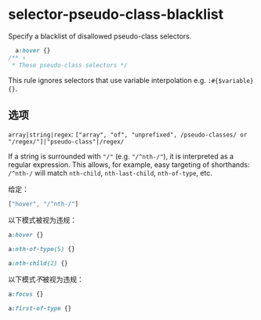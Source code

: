 # selector-pseudo-class-blacklist

Specify a blacklist of disallowed pseudo-class selectors.

```css
  a:hover {}
/** ↑
 * These pseudo-class selectors */
```

This rule ignores selectors that use variable interpolation e.g. `:#{$variable} {}`.

## 选项

`array|string|regex`: `["array", "of", "unprefixed", /pseudo-classes/ or "/regex/"]|"pseudo-class"|/regex/`

If a string is surrounded with `"/"` (e.g. `"/^nth-/"`), it is interpreted as a regular expression. This allows, for example, easy targeting of shorthands: `/^nth-/` will match `nth-child`, `nth-last-child`, `nth-of-type`, etc.

给定：

```js
["hover", "/^nth-/"]
```

以下模式被视为违规：

```css
a:hover {}
```

```css
a:nth-of-type(5) {}
```

```css
a:nth-child(2) {}
```

以下模式*不*被视为违规：

```css
a:focus {}
```

```css
a:first-of-type {}
```
